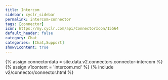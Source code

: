 ```yaml
---
title: Intercom
sidebar: cyclr_sidebar
permalink: intercom-connector
tags: [connector]
icon: https://my.cyclr.com/api/ConnectorIcon/15564
default_header: false
category: Chat
categories: [Chat,Support]
showv1content: true
---
```

{% assign connectordata = site.data.v2.connectors.connector-intercom %}
{% assign v1content = 'intercom.md' %}
{% include v2/connector/connector.html %}	